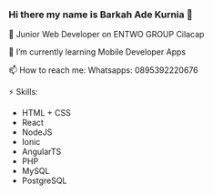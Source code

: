 ### Hi there my name is Barkah Ade Kurnia 👋

🔭 Junior Web Developer on ENTWO GROUP Cilacap

🌱 I’m currently learning Mobile Developer Apps

📫 How to reach me: Whatsapps: 0895392220676

⚡ Skills: 
  - HTML + CSS
  - React
  - NodeJS
  - Ionic
  - AngularTS
  - PHP
  - MySQL 
  - PostgreSQL
